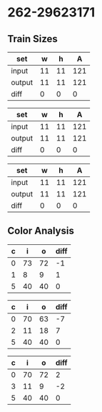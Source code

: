 # 262-29623171
## Train Sizes

|set|w|h|A|
|---|---|---|---|
|input|11|11|121|
|output|11|11|121|
|diff|0|0|0|


|set|w|h|A|
|---|---|---|---|
|input|11|11|121|
|output|11|11|121|
|diff|0|0|0|


|set|w|h|A|
|---|---|---|---|
|input|11|11|121|
|output|11|11|121|
|diff|0|0|0|


## Color Analysis

|c|i|o|diff|
|---|---|---|---|
|0|73|72|-1|
|1|8|9|1|
|5|40|40|0|


|c|i|o|diff|
|---|---|---|---|
|0|70|63|-7|
|2|11|18|7|
|5|40|40|0|


|c|i|o|diff|
|---|---|---|---|
|0|70|72|2|
|3|11|9|-2|
|5|40|40|0|

